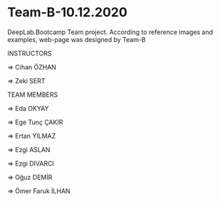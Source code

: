 # Team-B-10.12.2020

DeepLab.Bootcamp Team project. According to reference images and examples, web-page was designed by Team-B

INSTRUCTORS

=> Cihan ÖZHAN

=> Zeki SERT 

TEAM MEMBERS

=> Eda OKYAY 

=> Ege Tunç ÇAKIR

=> Ertan YILMAZ

=> Ezgi ASLAN

=> Ezgi DIVARCI

=> Oğuz DEMİR

=> Ömer Faruk İLHAN
